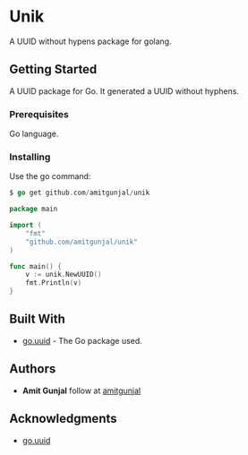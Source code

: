 # Unik

A UUID without hypens package for golang.

## Getting Started

A UUID package for Go. It generated a UUID without hyphens.

### Prerequisites

Go language.

### Installing

Use the go command:

```go
$ go get github.com/amitgunjal/unik
```

```go
package main

import (
	"fmt"
	"github.com/amitgunjal/unik"
)

func main() {
	v := unik.NewUUID()
	fmt.Println(v)
}
```

## Built With

* [go.uuid](https://github.com/satori/go.uuid) - The Go package used.

## Authors

* **Amit Gunjal** follow at [amitgunjal](https://github.com/amitgunjal)

## Acknowledgments

* [go.uuid](https://github.com/satori/go.uuid)
